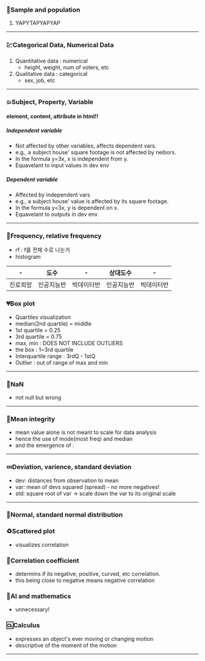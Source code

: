 ### 🔴Sample and population
1. YAPYTAPYAPYAP
<hr>

### 💹Categorical Data, Numerical Data
1. Quantitative data : numerical
	- height, weight, num of voters, etc
2. Qualitative data : categorical
	- sex, job, etc
<hr>

### 💥Subject, Property, Variable
#### element, content, attribute in html!!
##### Independent variable
- Not affected by other variables, affects dependent vars.
- e.g., a subject house' square footage is not affected by 		 neibors.
- In the formula y=3x, x is independent from y.
- Equavelant to input values in dev env

##### Dependent variable
- Affected by independent vars
- e.g., a subject house' value is affected by its square footage.
- In the formula y=3x, y is dependent on x.
- Equavelant to outputs in dev env
<hr>

### 💫Frequency, relative frequency
- rf : f를 전체 수로 나눈거
- histogram

|-|도수|-|상대도수|-|
|-|-|-|-|-|
|진로희망|인공지능반|빅데이터반|인공지능반|빅데이터반|

### 💔Box plot
- Quartiles visualization
- median(2nd quartile) = middle
- 1st quartile = 0.25
- 3rd quartile = 0.75
- max, min : DOES NOT INCLUDE OUTLIERS
- the box : 1~3rd quartile
- Interquartile range : 3rdQ - 1stQ
- Outlier : out of range of max and min
<hr>

### 💢NaN
- not null but wrong
<hr>

### 💟Mean integrity
- mean value alone is not meant to scale for data analysis
- hence the use of mode(most freq) and median
- and the emergence of :
<hr>

### 💤Deviation, varience, standard deviation
- dev: distances from observation to mean
- var: mean of devs squared (spread) - no more negatives!
- std: square root of var -> scale down the var to its original scale
<hr>

### 🧡Normal, standard normal distribution

### ♻Scattered plot
- visualizes correlation

### 💚Correlation coefficient
- determins if its negative, positive, curved, etc correlation.
- this being close to negative means negative correlation

### 💌AI and mathematics
- unnecessary!

### 🆑Calculus
- expresses an object's ever moving or changing motion
- descriptive of the moment of the motion
<hr>
